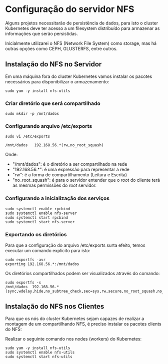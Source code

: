 # Configuração do servidor NFS

Alguns projetos necessitarão de persistência de dados, para isto o cluster Kubernetes deve ter acesso a um filesystem distribuído para armazenar as informações que serão persistidas.

Inicialmente utilizarei o NFS (Network File System) como storage, mas há outras opções como CEPH, GLUSTERFS, entre outros.

## Instalação do NFS no Servidor

Em uma máquina fora do cluster Kubernetes vamos instalar os pacotes necessários para disponibilizar o armazenamento:

```
sudo yum -y install nfs-utils
```

### Criar diretório que será compartilhado

```
sudo mkdir -p /mnt/dados
```


### Configurando arquivo /etc/exports

```
sudo vi /etc/exports

/mnt/dados   192.168.56.*(rw,no_root_squash)
```

Onde:

 - "/mnt/dados":  é o diretório a ser compartilhado na rede 
 - "192.168.56.\*":  é uma expressão para representar a rede
 - "rw": é a forma de compartilhamento (Leitura e Escrita)
 - "no_root_squash": é para o servidor entender que o *root* do cliente terá as mesmas permissões do *root* servidor.


### Configurando a inicialização dos serviços


```
sudo systemctl enable rpcbind
sudo systemctl enable nfs-server
sudo systemctl start rpcbind
sudo systemctl start nfs-server
```

### Exportando os diretórios

Para que a configuração do arquivo /etc/exports surta efeito, temos executar um comando explícito para isto:

```
sudo exportfs -avr
exporting 192.168.56.*:/mnt/dados
```

Os diretórios compartilhados podem ser visualizados através do comando:

```
sudo exportfs -s
/mnt/dados  192.168.56.*(sync,wdelay,hide,no_subtree_check,sec=sys,rw,secure,no_root_squash,no_all_squash)
```

## Instalação do NFS nos Clientes

Para que os nós do cluster Kubernetes sejam capazes de realizar a montagem de um compartilhando NFS, é preciso instalar os pacotes clients do NFS:

Realizar o seguinte comando nos nodes (workers) do Kubernetes:

```
sudo yum -y install nfs-utils
sudo systemctl enable nfs-utils
sudo systemctl start nfs-utils
```
